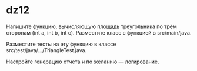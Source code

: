 # dz12
Напишите функцию, вычисляющую площадь треугольника по трём сторонам (int a, int b, int c). Разместите класс с функцией в src/main/java.

Разместите тесты на эту функцию в классе src/test/java/.../TriangleTest.java.

Настройте генерацию отчета и по желанию — логирование.
